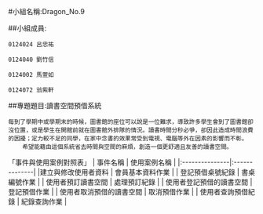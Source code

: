 #小組名稱:Dragon_No.9

##小組成員:

	0124024 呂忠祐

	0124040 劉竹信

	0124002 馬萱如

	0124072 翁紫軒

##專題題目:讀書空間預借系統

	每到了學期中或學期末的時候，圖書館的座位可以說是一位難求，導致許多學生會到了圖書館卻沒位置，或是學生在開館前就在圖書館外排隊的情況。讀書時間分秒必爭，卻因此造成時間浪費的困擾；定力較不足的同學，在家中念書的效果常受到電視、電腦等外在因素的影響而不彰。
		希望能藉由這個系統省去時間與空間的麻煩，創造一個更舒適且友善的讀書空間。

「事件與使用案例對照表」
| 事件名稱        |   使用案例名稱 |
|:---------------|:--------------|
|建立與修改使用者資料 | 會員基本資料作業 |
| 登記預借桌號紀錄 | 書桌編號作業 |
| 使用者預訂讀書空間 | 處理預訂紀錄 |
| 使用者登記預借的讀書空間 | 登記預借作業 |
| 使用者取消預借的讀書空間 | 取消預借作業 |
| 使用者查詢預借紀錄 | 紀錄查詢作業 |
